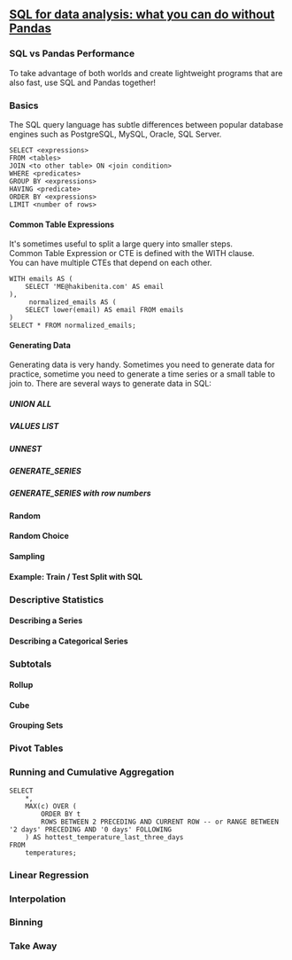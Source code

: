 ## [SQL for data analysis: what you can do without Pandas](https://hakibenita.com/sql-for-data-analysis)

### SQL vs Pandas Performance

To take advantage of both worlds and create lightweight programs that are also fast, use SQL and Pandas together!

### Basics

The SQL query language has subtle differences between popular database engines such as PostgreSQL, MySQL, Oracle, SQL Server.  

```
SELECT <expressions>
FROM <tables>
JOIN <to other table> ON <join condition>
WHERE <predicates>
GROUP BY <expressions>
HAVING <predicate>
ORDER BY <expressions>
LIMIT <number of rows>
```

#### Common Table Expressions

It's sometimes useful to split a large query into smaller steps.  
Common Table Expression or CTE is defined with the WITH clause.  
You can have multiple CTEs that depend on each other.  

```
WITH emails AS (
    SELECT 'ME@hakibenita.com' AS email
),
     normalized_emails AS (
    SELECT lower(email) AS email FROM emails
)
SELECT * FROM normalized_emails;
```

#### Generating Data

Generating data is very handy. Sometimes you need to generate data for practice, sometime you need to generate a time series or a small table to join to. There are several ways to generate data in SQL:

##### UNION ALL

##### VALUES LIST

##### UNNEST

##### GENERATE_SERIES

##### GENERATE_SERIES with row numbers

#### Random

#### Random Choice

#### Sampling

#### Example: Train / Test Split with SQL

### Descriptive Statistics

#### Describing a Series

#### Describing a Categorical Series

### Subtotals

#### Rollup

#### Cube

#### Grouping Sets

### Pivot Tables

### Running and Cumulative Aggregation

```
SELECT
    *,
    MAX(c) OVER (
        ORDER BY t
        ROWS BETWEEN 2 PRECEDING AND CURRENT ROW -- or RANGE BETWEEN '2 days' PRECEDING AND '0 days' FOLLOWING
    ) AS hottest_temperature_last_three_days
FROM
    temperatures;
```

### Linear Regression

### Interpolation

### Binning

### Take Away
